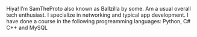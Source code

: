 Hiya! I’m SamTheProto also known as Ballzilla by some.
Am a usual overall tech enthusiast. I specialize in networking and typical app development.
I have done a course in the following progreamming languages: Python, C# C++ and MySQL

